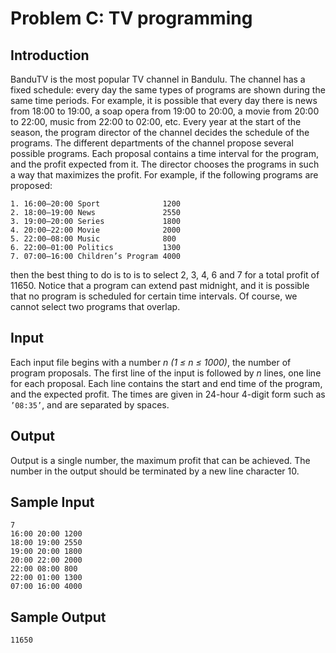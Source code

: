 # Problem C: TV programming
## Introduction
BanduTV is the most popular TV channel in Bandulu. The channel has a fixed schedule: every day the same 
types of programs are shown during the same time periods. For example, it is possible that every day there 
is news from 18:00 to 19:00, a soap opera from 19:00 to 20:00, a movie from 20:00 to 22:00, music from 22:00 
to 02:00, etc. Every year at the start of the season, the program director of the channel decides the schedule 
of the programs. The different departments of the channel propose several possible programs. Each proposal 
contains a time interval for the program, and the profit expected from it. The director chooses the programs 
in such a way that maximizes the profit. For example, if the following programs are proposed:
```
1. 16:00–20:00 Sport              1200
2. 18:00–19:00 News               2550
3. 19:00–20:00 Series             1800
4. 20:00–22:00 Movie              2000
5. 22:00–08:00 Music              800
6. 22:00–01:00 Politics           1300
7. 07:00–16:00 Children’s Program 4000 
```
     
then the best thing to do is to is to select 2, 3, 4, 6 and 7 for a total profit of 11650. Notice that a 
program can extend past midnight, and it is possible that no program is scheduled for certain time intervals. 
Of course, we cannot select two programs that overlap.

## Input
Each input file begins with a number *n (1 ≤ n ≤ 1000)*, the number of program proposals. The first line of the 
input is followed by *n* lines, one line for each proposal. Each line contains the start and end time of the 
program, and the expected profit. The times are given in 24-hour 4-digit form such as `’08:35’`, and are separated by spaces.

## Output
Output is a single number, the maximum profit that can be achieved. The number in the output should be terminated 
by a new line character 10.

## Sample Input
```
7
16:00 20:00 1200
18:00 19:00 2550
19:00 20:00 1800
20:00 22:00 2000
22:00 08:00 800
22:00 01:00 1300
07:00 16:00 4000
```
## Sample Output
```
11650
```
